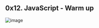 ## 0x12. JavaScript - Warm up
![image](https://user-images.githubusercontent.com/35099243/145889584-5de192d6-2bef-4c5f-93d6-83520a8b2337.png)
